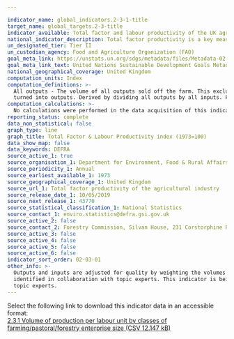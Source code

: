 ```yaml
---

indicator_name: global_indicators.2-3-1-title
target_name: global_targets.2-3-title
indicator_available: Total factor and labour productivity of the UK agriculture industry
national_indicator_description: Total factor productivity is a key measure of the economic performance of agriculture and an important driver of farm incomes. It represents how efficiently the agricultural industry uses the resources that are available to turn inputs into outputs.
un_designated_tier: Tier II
un_custodian_agency: Food and Agriculture Organization (FAO)
goal_meta_link: https://unstats.un.org/sdgs/metadata/files/Metadata-02-03-01.pdf
goal_meta_link_text: United Nations Sustainable Development Goals Metadata (PDF 4.0 MB)
national_geographical_coverage: United Kingdom
computation_units: Index
computation_definitions: >-
  All outputs - The volume of all outputs sold off the farm. This excludes transactions within the industry. All inputs - The volume of goods and services purchased and consumed. This excludes transactions within the industry. Total factor productivity - How efficiently all inputs are
  turned into outputs. Derived by dividing all outputs by all inputs. Partial productivity - How efficiently intermediate consumption, capital, labour or land is transformed into outputs. Derived by dividing all outputs by each factor.
computation_calculations: >-
  No calculations were performed in the data acquisition of this indicator as appropriate data was readily available in the final format specified by this indicator. For insight into the details of potential calculations please refer to the original source metadata or source contact.
reporting_status: complete
data_non_statistical: false
graph_type: line
graph_title: Total Factor & Labour Productivity index (1973=100)
data_show_map: false
data_keywords: DEFRA
source_active_1: true
source_organisation_1: Department for Environment, Food & Rural Affairs (Defra)
source_periodicity_1: Annual
source_earliest_available_1: 1973
source_geographical_coverage_1: United Kingdom
source_url_1: Total factor productivity of the agricultural industry
source_release_date_1: 10/05/2019
source_next_release_1: 43770
source_statistical_classification_1: National Statistics
source_contact_1: enviro.statistics@defra.gsi.gov.uk
source_active_2: false
source_contact_2: Forestry Commission, Silvan House, 231 Corstorphine Road, Edinb. EH12 7AT (0300 067 500)
source_active_3: false
source_active_4: false
source_active_5: false
source_active_6: false
indicator_sort_order: 02-03-01
other_info: >-
  Outputs and inputs are adjusted for quality by weighting the volumes by price. This indicator is being used as an approximation of the UN SDG Indicator. Where possible, we will work to identify or develop UK data to meet the global indicator specification. This indicator has been
  identified in collaboration with topic experts. This indicator is being used as an approximation of the UN SDG Indicator. Where possible, we will work to identify or develop UK data to meet the global indicator specification. This indicator has not been identified in collaboration with
  topic experts.
---
```

Select the following link to download this indicator data in an accessible format:<br>[2.3.1 Volume of production per labour unit by classes of farming/pastoral/forestry enterprise size (CSV 12.147 kB)](https://sustainabledevelopment-uk.github.io/sdg-data/data/2-3-1.csv)